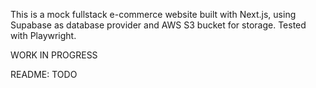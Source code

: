 This is a mock fullstack e-commerce website built with Next.js, using Supabase as database provider and AWS S3 bucket for storage. Tested with Playwright.

WORK IN PROGRESS

README: TODO
